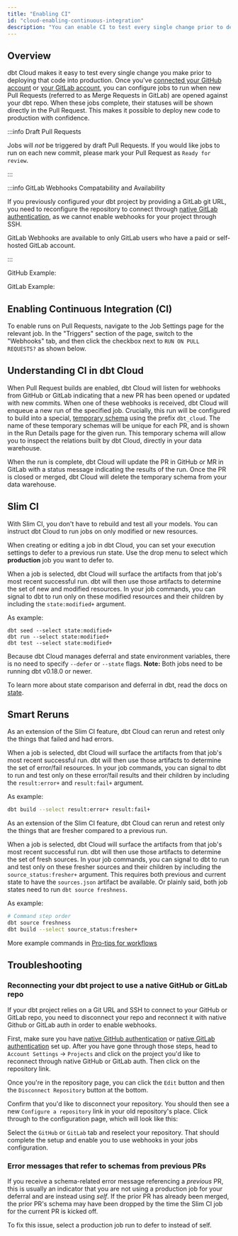 ```yaml
---
title: "Enabling CI"
id: "cloud-enabling-continuous-integration"
description: "You can enable CI to test every single change prior to deploying the code to production just like in a software development workflow."
---
```


## Overview

dbt Cloud makes it easy to test every single change you make prior to deploying that code into production. Once you've [connected your GitHub account](cloud-installing-the-github-application) or [your GitLab account](connecting-gitlab), you can configure jobs to run when new Pull Requests (referred to as Merge Requests in GitLab) are opened against your dbt repo. When these jobs complete, their statuses will be shown directly in the Pull Request. This makes it possible to deploy new code to production with confidence.

:::info Draft Pull Requests

Jobs will _not_ be triggered by draft Pull Requests. If you would like jobs to run on each new commit, please mark your Pull Request as `Ready for review`.

:::

:::info GitLab Webhooks Compatability and Availability 

If you previously configured your dbt project by providing a GitLab git URL, you need to reconfigure the repository to connect through [native GitLab authentication](connecting-gitlab), as we cannot enable webhooks for your project through SSH.

GitLab Webhooks are available to only GitLab users who have a paid or self-hosted GitLab account.

:::

GitHub Example:
<Lightbox src="/img/docs/dbt-cloud/using-dbt-cloud/09c886f-Screen_Shot_2019-02-08_at_4.54.41_PM.png" title="The green checkmark means this PR is ready to be merged. The 'details' link shown here will navigate you to the relevant run in dbt Cloud."/>

GitLab Example:
<Lightbox src="/img/docs/dbt-cloud/using-dbt-cloud/GitLab-Pipeline.png" title="The green checkmark means this MR is ready to be merged. The 'dbt Cloud' pop up shown here will navigate you to the relevant run in dbt Cloud."/>

## Enabling Continuous Integration (CI)

To enable runs on Pull Requests, navigate to the Job Settings page for the relevant job. In the "Triggers" section of the page, switch to the "Webhooks" tab, and then click the checkbox next to `RUN ON PULL REQUESTS?` as shown below.

<Lightbox src="/img/docs/dbt-cloud/using-dbt-cloud/61536c9-Screen_Shot_2019-02-08_at_9.46.29_PM.png" title=""/>


## Understanding CI in dbt Cloud

When Pull Request builds are enabled, dbt Cloud will listen for webhooks from GitHub or GitLab indicating that a new PR has been opened or updated with new commits. When one of these webhooks is received, dbt Cloud will enqueue a new run of the specified job. Crucially, this run will be configured to build into a special, [temporary schema](building-models/using-custom-schemas) using the prefix `dbt_cloud`. The name of these temporary schemas will be unique for each PR, and is shown in the Run Details page for the given run. This temporary schema will allow you to inspect the relations built by dbt Cloud, directly in your data warehouse.

<Lightbox src="/img/docs/dbt-cloud/using-dbt-cloud/using_ci_dbt_cloud.png" title="Viewing the temporary schema name for a run triggered by a PR"/>

When the run is complete, dbt Cloud will update the PR in GitHub or MR in GitLab with a status message indicating the results of the run. Once the PR is closed or merged, dbt Cloud will delete the temporary schema from your data warehouse.

## Slim CI

With Slim CI, you don't have to rebuild and test all your models. You can instruct dbt Cloud to run jobs on only modified or new resources.

When creating or editing a job in dbt Cloud, you can set your execution settings to defer to a previous run state. Use the drop menu to select which **production** job you want to defer to. 

<Lightbox src="/img/docs/dbt-cloud/using-dbt-cloud/ci-deferral.png" title="Jobs that run
on pull requests can select another job from the same project for deferral and comparison"/>

When a job is selected, dbt Cloud will surface the artifacts from that job's most recent successful run. dbt will then use those artifacts to determine the set of new and modified resources. In your job commands, you can signal to dbt to run only on these modified resources and their children by including the `state:modified+` argument. 

As example:

```
dbt seed --select state:modified+
dbt run --select state:modified+
dbt test --select state:modified+
```

Because dbt Cloud manages deferral and state environment variables, there is no need to specify `--defer` or `--state` flags. **Note:** Both jobs need to be running dbt v0.18.0 or newer.


To learn more about state comparison and deferral in dbt, read the docs on [state](understanding-state).

## Smart Reruns

As an extension of the Slim CI feature, dbt Cloud can rerun and retest only the things that failed and had errors.

When a job is selected, dbt Cloud will surface the artifacts from that job's most recent successful run. dbt will then use those artifacts to determine the set of error/fail resources. In your job commands, you can signal to dbt to run and test only on these error/fail results and their children by including the `result:error+` and `result:fail+` argument. 

As example:
```bash
dbt build --select result:error+ result:fail+
```

As an extension of the Slim CI feature, dbt Cloud can rerun and retest only the things that are fresher compared to a previous run.

When a job is selected, dbt Cloud will surface the artifacts from that job's most recent successful run. dbt will then use those artifacts to determine the set of fresh sources. In your job commands, you can signal to dbt to run and test only on these fresher sources and their children by including the `source_status:fresher+` argument. This requires both previous and current state to have the `sources.json` artifact be available. Or plainly said, both job states need to run `dbt source freshness`.

As example:
```bash
# Command step order
dbt source freshness
dbt build --select source_status:fresher+
```

More example commands in [Pro-tips for workflows](/docs/guides/best-practices.md#pro-tips-for-workflows)

## Troubleshooting

### Reconnecting your dbt project to use a native GitHub or GitLab repo 

If your dbt project relies on a Git URL and SSH to connect to your GitHub or GitLab repo, you need to disconnect your repo and reconnect it with native Github or GitLab auth in order to enable webhooks. 

First, make sure you have [native GitHub authentication](cloud-installing-the-github-application) or [native GitLab authentication](connecting-gitlab) set up. After you have gone through those steps, head to `Account Settings` -> `Projects` and click on the project you'd like to reconnect through native GitHub or GitLab auth. Then click on the repository link. 

Once you're in the repository page, you can click the `Edit` button and then the `Disconnect Repository` button at the bottom.
<Lightbox src="/img/docs/dbt-cloud/using-dbt-cloud/Enabling-CI/Disconnect-Repository.png" title="Disconnect repo"/>

Confirm that you'd like to disconnect your repository. You should then see a new `Configure a repository` link in your old repository's place. Click through to the configuration page, which will look like this:

<Lightbox src="/img/docs/dbt-cloud/using-dbt-cloud/Enabling-CI/repo-config.png" title="Configure repo"/>

Select the `GitHub` or `GitLab` tab and reselect your repository. That should complete the setup and enable you to use webhooks in your jobs configuration.

### Error messages that refer to schemas from previous PRs

If you receive a schema-related error message referencing a *previous* PR, this is usually an indicator that you are not using a production job for your deferral and are instead using *self*.  If the prior PR has already been merged, the prior PR's schema may have been dropped by the time the Slim CI job for the current PR is kicked off.

To fix this issue, select a production job run to defer to instead of self.
